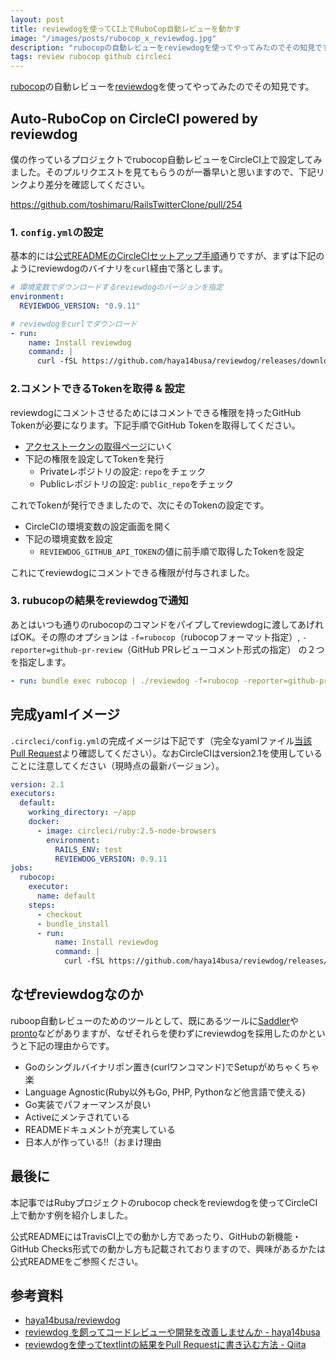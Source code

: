 ```yaml
---
layout: post
title: reviewdogを使ってCI上でRuboCop自動レビューを動かす
image: "/images/posts/rubocop_x_reviewdog.jpg"
description: "rubocopの自動レビューをreviewdogを使ってやってみたのでその知見です。 Auto-RuboCop on CircleCI powered by reviewdog 僕の作っているプロジェクトでrubocop自動レビューをCircleCI上で設定してみました。そのプルリクエストを見てもらうのが一番早いと思いますので、下記リンクより差分を確認してください。基本的には公式READMEのCircleCIセットアップ手順通りですが、まずは下記のようにreviewdogのバイナリをcurl経由で落とします。reviewdogにコメントさせるためにはコメントできる権限を持ったGitHub Tokenが必要になります。下記手順でGitHub Tokenを取得してください。"
tags: review rubocop github circleci
---
```


[rubocop](https://github.com/rubocop-hq/rubocop)の自動レビューを[reviewdog](https://github.com/haya14busa/reviewdog)を使ってやってみたのでその知見です。

## Auto-RuboCop on CircleCI powered by reviewdog

僕の作っているプロジェクトでrubocop自動レビューをCircleCI上で設定してみました。そのプルリクエストを見てもらうのが一番早いと思いますので、下記リンクより差分を確認してください。

https://github.com/toshimaru/RailsTwitterClone/pull/254

### 1. `config.yml`の設定

基本的には[公式READMEのCircleCIセットアップ手順](https://github.com/haya14busa/reviewdog#circle-ci)通りですが、まずは下記のようにreviewdogのバイナリを`curl`経由で落とします。

```yml
# 環境変数でダウンロードするreviewdogのバージョンを指定
environment:
  REVIEWDOG_VERSION: "0.9.11"

# reviewdogをcurlでダウンロード
- run:
    name: Install reviewdog
    command: |
      curl -fSL https://github.com/haya14busa/reviewdog/releases/download/$REVIEWDOG_VERSION/reviewdog_linux_amd64 -o reviewdog && chmod +x ./reviewdog
```

### 2.コメントできるTokenを取得 & 設定

reviewdogにコメントさせるためにはコメントできる権限を持ったGitHub Tokenが必要になります。下記手順でGitHub Tokenを取得してください。

- [アクセストークンの取得ページ](https://github.com/settings/tokens)にいく
- 下記の権限を設定してTokenを発行
  - Privateレポジトリの設定: `repo`をチェック
  - Publicレポジトリの設定: `public_repo`をチェック

これでTokenが発行できましたので、次にそのTokenの設定です。

- CircleCIの環境変数の設定画面を開く
- 下記の環境変数を設定
  - `REVIEWDOG_GITHUB_API_TOKEN`の値に前手順で取得したTokenを設定

これにてreviewdogにコメントできる権限が付与されました。

### 3. rubucopの結果をreviewdogで通知

あとはいつも通りのrubocopのコマンドをパイプしてreviewdogに渡してあげればOK。その際のオプションは `-f=rubocop`（rubocopフォーマット指定）, `-reporter=github-pr-review`（GitHub PRレビューコメント形式の指定） の２つを指定します。

```yml
- run: bundle exec rubocop | ./reviewdog -f=rubocop -reporter=github-pr-review
```

## 完成yamlイメージ

`.circleci/config.yml`の完成イメージは下記です（完全なyamlファイル[当該Pull Request](https://github.com/toshimaru/RailsTwitterClone/pull/254/files)より確認してください）。なおCircleCIはversion2.1を使用していることに注意してください（現時点の最新バージョン）。

```yaml
version: 2.1
executors:
  default:
    working_directory: ~/app
    docker:
      - image: circleci/ruby:2.5-node-browsers
        environment:
          RAILS_ENV: test
          REVIEWDOG_VERSION: 0.9.11
jobs:
  rubocop:
    executor:
      name: default
    steps:
      - checkout
      - bundle_install
      - run:
          name: Install reviewdog
          command: |
            curl -fSL https://github.com/haya14busa/reviewdog/releases/download/$REVIEWDOG_VERSION/reviewdog_linux_amd64 -o reviewdog && chmod +x ./reviewdog
```

## なぜreviewdogなのか

ruboop自動レビューのためのツールとして、既にあるツールに[Saddler](https://github.com/packsaddle/ruby-saddler)や[pronto](https://github.com/prontolabs/pronto)などがありますが、なぜそれらを使わずにreviewdogを採用したのかというと下記の理由からです。

- Goのシングルバイナリポン置き(curlワンコマンド)でSetupがめちゃくちゃ楽
- Language Agnostic(Ruby以外もGo, PHP, Pythonなど他言語で使える)
- Go実装でパフォーマンスが良い
- Activeにメンテされている
- READMEドキュメントが充実している
- 日本人が作っている!!（おまけ理由

## 最後に

本記事ではRubyプロジェクトのrubocop checkをreviewdogを使ってCircleCI上で動かす例を紹介しました。

公式READMEにはTravisCI上での動かし方であったり、GitHubの新機能・GitHub Checks形式での動かし方も記載されておりますので、興味があるかたは公式READMEをご参照ください。

## 参考資料

- [haya14busa/reviewdog](https://github.com/haya14busa/reviewdog)
- [reviewdog を飼ってコードレビューや開発を改善しませんか - haya14busa](http://haya14busa.com/reviewdog/)
- [reviewdogを使ってtextlintの結果をPull Requestに書き込む方法 - Qiita](https://qiita.com/azu/items/c563da0b5455a1b1dca2)
